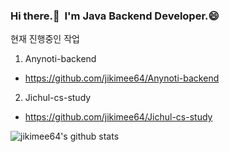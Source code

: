 
<!--
**jikimee64/jikimee64** is a ✨ _special_ ✨ repository because its `README.md` (this file) appears on your GitHub profile.

Here are some ideas to get you started:

- 🔭 I’m currently working on ...
- 🌱 I’m currently learning ...
- 👯 I’m looking to collaborate on ...
- 🤔 I’m looking for help with ...
- 💬 Ask me about ...
- 📫 How to reach me: ...
- 😄 Pronouns: ...
- ⚡ Fun fact: ...
-->

### Hi there.👋 &nbsp;I'm Java Backend Developer.😄

현재 진행중인 작업

1. Anynoti-backend
- https://github.com/jikimee64/Anynoti-backend

2. Jichul-cs-study
- https://github.com/jikimee64/Jichul-cs-study

![jikimee64's github stats](https://github-readme-stats.vercel.app/api?username=jikimee64&show_icons=true)
